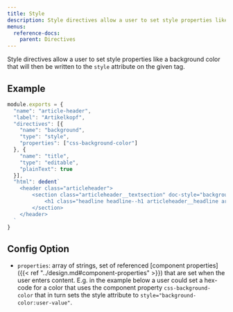```yaml
---
title: Style
description: Style directives allow a user to set style properties like a background color.
menus:
  reference-docs:
    parent: Directives
---
```


Style directives allow a user to set style properties like a background color that will then be written to the `style` attribute on the given tag.

## Example

```js
module.exports = {
  "name": "article-header",
  "label": "Artikelkopf",
  "directives": [{
    "name": "background",
    "type": "style",
    "properties": ["css-background-color"]
  }, {
    "name": "title",
    "type": "editable",
    "plainText": true
  }],
  "html": dedent`
    <header class="articleheader">
        <section class="articleheader__textsection" doc-style="background">
            <h1 class="headline headline--h1 articleheader__headline articleheader__headline--h1" doc-editable="title">Artikel Headline</h1>
        </section>
    </header>
  `
}
```

## Config Option

- `properties`: array of strings, set of referenced [component properties]({{< ref "../design.md#component-properties" >}}) that are set when the user enters content. E.g. in the example below a user could set a hex-code for a color that uses the component property `css-background-color` that in turn sets the style attribute to `style="background-color:user-value"`.

